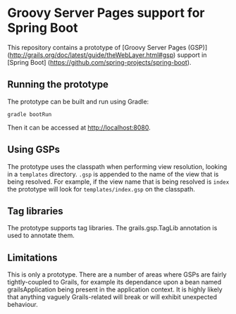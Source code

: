 # Groovy Server Pages support for Spring Boot

This repository contains a prototype of [Groovy Server Pages (GSP)]
(http://grails.org/doc/latest/guide/theWebLayer.html#gsp) support in [Spring Boot]
(https://github.com/spring-projects/spring-boot).

## Running the prototype

The prototype can be built and run using Gradle:

`gradle bootRun`

Then it can be accessed at [http://localhost:8080](http://localhost:8080).

## Using GSPs

The prototype uses the classpath when performing view resolution, looking in a `templates`
directory. `.gsp` is appended to the name of the view that is being resolved. For example, if the
view name that is being resolved is `index` the prototype will look for `templates/index.gsp` on
the classpath.

## Tag libraries

The prototype supports tag libraries. The grails.gsp.TagLib annotation is used to annotate them.

## Limitations

This is only a prototype. There are a number of areas where GSPs are fairly tightly-coupled to
Grails, for example its dependance upon a bean named grailsApplication being present in the
application context. It is highly likely that anything vaguely Grails-related will break or
will exhibit unexpected behaviour.
